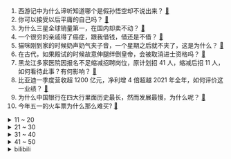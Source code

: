 1. 西游记中为什么谛听知道哪个是假孙悟空却不说出来？ [:link:](https://www.zhihu.com/question/26857388)
2. 你可以接受以后平庸的自己吗？ [:link:](https://www.zhihu.com/question/598238388)
3. 为什么三星全球销量第一，在国内却卖不动？ [:link:](https://www.zhihu.com/question/597826770)
4. 一个很穷的亲戚得了癌症，跟我借钱，借还是不借？ [:link:](https://www.zhihu.com/question/592123413)
5. 猫咪刚到家的时候奶声奶气夹子音，一个星期之后就不夹了，这是为什么？ [:link:](https://www.zhihu.com/question/597845408)
6. 在古代，如果殿试的时候故意伸腿绊倒皇帝，会被取消进士资格吗？ [:link:](https://www.zhihu.com/question/591613199)
7. 黑龙江多家医院因报名不足缩减招聘岗位，原计划招 41 人，缩减后招 11 人，如何看待此事？有何影响？ [:link:](https://www.zhihu.com/question/598210787)
8. 比亚迪一季度营收超 1200 亿元，净利增 4 倍超越 2021 年全年，如何评价这一业绩？ [:link:](https://www.zhihu.com/question/598205401)
9. 为什么中国银行在四大行里面历史最长，然而发展最慢，为什么呢？ [:link:](https://www.zhihu.com/question/597624015)
10. 今年五一的火车票为什么那么难买? [:link:](https://www.zhihu.com/question/596586857)
<details>
<summary>11 ~ 20</summary>

11. 张家界暂停本地人免票，长沙倡议市民「三让」外地游客，为何越来越多的城市加入「腾城迎宾」的行列？ [:link:](https://www.zhihu.com/question/598106918)
12. 为打击贩毒，拜登宣布美国进入国家紧急状态，必要时武装部队预备役人员进入现役，美国毒品泛滥到何种地步了？ [:link:](https://www.zhihu.com/question/598210779)
13. 拼多多被曝临时确定五一只休 3 天，员工被迫集体退票，目前情况如何？如何看待这一行为？ [:link:](https://www.zhihu.com/question/598242000)
14. 仙侠电视剧《长月烬明》按目前热度，预测后续剧情会出现烂尾吗？ [:link:](https://www.zhihu.com/question/597961211)
15. 90 后北漂女孩副业开淄博烧烤月入三十万，开张一个半月营业额猛翻二十倍，如何看待流量带来的「风口」？ [:link:](https://www.zhihu.com/question/597679629)
16. 美军两架「阿帕奇」直升机坠毁，3 名飞行员死亡，哪些信息值得关注？ [:link:](https://www.zhihu.com/question/598228520)
17. 《流浪地球 2》海外票房 1 亿人民币，如何评价这一票房成绩？ [:link:](https://www.zhihu.com/question/596153292)
18. 如何评价王一博、胡军、于适领衔主演的电影《长空之王》？ [:link:](https://www.zhihu.com/question/557738601)
19. 消息称塞尔维亚总统武契奇被紧急送医，真实性如何，哪些信息值得关注？ [:link:](https://www.zhihu.com/question/598244658)
20. 尹锡悦在美国会发表演讲，歪曲历史大谈长津湖战役，遭外交部驳斥，从历史角度如何评价尹锡悦这一言论？ [:link:](https://www.zhihu.com/question/598257609)
</details>
<details>
<summary>21 ~ 30</summary>

21. 什么样的人容易得到贵人扶持？ [:link:](https://www.zhihu.com/question/515337187)
22. 请问你们心情不好的时候会做什么呢? [:link:](https://www.zhihu.com/question/597117255)
23. 为什么令狐冲的独孤九剑，在岳不群等人眼里只是“乱七八糟”的剑法？ [:link:](https://www.zhihu.com/question/597063631)
24. 真的能从字迹里看出性格吗？ [:link:](https://www.zhihu.com/question/32001491)
25. 数学里有哪些精彩的伪证？ [:link:](https://www.zhihu.com/question/68322255)
26. 《英雄联盟》面对 1000 层 Q 的狗头，诺手如何才能将其击败？ [:link:](https://www.zhihu.com/question/595809917)
27. 4 月 28 日沪指重返 3300 点，AI 概念股反弹，两市近 4000 股上涨，如何看待今日行情？ [:link:](https://www.zhihu.com/question/598212162)
28. 俞白眉称「中国最值得拍的体育电影是姚明传」，你认为最值得拍的体育电影是什么？ [:link:](https://www.zhihu.com/question/596187946)
29. 你有什么装备能暴露出你是一个自行车爱好者？ [:link:](https://www.zhihu.com/question/596178118)
30. 三亚、大理、成都、青岛等热门旅行城市有哪些「平替目的地」？ [:link:](https://www.zhihu.com/question/597678621)
</details>
<details>
<summary>31 ~ 40</summary>

31. 中国足协原副主席李毓毅、中超公司原董事长马成全被查，足协系统已有超过 10 人被查，哪些信息值得关注？ [:link:](https://www.zhihu.com/question/598303298)
32. 各位大佬有没有比较好的电吉他教材推荐一下？ [:link:](https://www.zhihu.com/question/436657258)
33. 为什么人们愿意在游戏里一遍又一遍经历死亡？ [:link:](https://www.zhihu.com/question/596748431)
34. 如果一个夜晚之后太阳不再升起，气温会以怎样的方式下降？会下降多少？ [:link:](https://www.zhihu.com/question/597540165)
35. 旅途中就餐该如何选择？有哪些注意事项？如何避免「天价账单」等隐形消费？就餐后若身体不适，该如何维权？ [:link:](https://www.zhihu.com/question/597946252)
36. 五一假期，有哪些小众景点适合一家三口？ [:link:](https://www.zhihu.com/question/595310734)
37. 慕容复为什么会高开低走？ [:link:](https://www.zhihu.com/question/598001512)
38. 全球首批机器受精试管婴儿出生，这项技术有哪些难点？医学角度具有哪些意义？ [:link:](https://www.zhihu.com/question/598207368)
39. INTJ 为什么能这么冷静？ [:link:](https://www.zhihu.com/question/597046466)
40. 五一带孩子出去玩时，除了打卡标志性景点，你还会带孩子尝试哪些「有趣玩法」？ [:link:](https://www.zhihu.com/question/595440957)
</details>
<details>
<summary>41 ~ 50</summary>

41. 江西南昌豫章书院非法拘禁案重审宣判，5 名被告均表示服判不上诉，如果从法律角度解读？ [:link:](https://www.zhihu.com/question/598260349)
42. 五一期间酒店价格猛涨，年轻人玩起「交换旅游」，「你住我家，我睡你床」，如何看待此事？有哪些需要注意的？ [:link:](https://www.zhihu.com/question/598097164)
43. 央行数据显示，一季度房地产开发贷款增速提升，个人住房贷款增速回落，哪些信息值得关注？ [:link:](https://www.zhihu.com/question/598258184)
44. 通过在线票务服务平台预定机酒门票等服务后出现虚假宣传、违约毁约等情况该怎么办？平台需要承担哪些责任？ [:link:](https://www.zhihu.com/question/597947308)
45. 跟团旅行时遇到不合理的「霸王条款」应该怎么办？如何在保障自身安全的情况下维权？ [:link:](https://www.zhihu.com/question/597946309)
46. 2023 五一假期你打算如何度过？ [:link:](https://www.zhihu.com/question/596513446)
47. 房地产税为什么不急于推出？ [:link:](https://www.zhihu.com/question/598174264)
48. 东部战区新闻发言人就美 P-8A 反潜巡逻机穿航台湾海峡发表谈话，哪些信息值得关注？ [:link:](https://www.zhihu.com/question/598238164)
49. 面对网红推荐、种草等旅行攻略分享，消费者应如何理性判断和选择？种草攻略都有哪些潜在的陷阱？ [:link:](https://www.zhihu.com/question/597946477)
50. 游泳初学者需要带什么装备，有哪些值得推荐？ [:link:](https://www.zhihu.com/question/596835160)
</details><details>
<summary>bilibili</summary>

1. 【亮记生物鉴定】网络热传生物鉴定48 [:link:](//www.bilibili.com/video/BV1Xh411j7yC)
2. 眼“色”游戏（押韵版） [:link:](//www.bilibili.com/video/BV17P411U7tp)
3. 《原神》白术角色PV——「良方难觅」 [:link:](//www.bilibili.com/video/BV1oX4y1B76Y)
4. 5斤的铁勺，60cm的铁锅，这道菜，很费手。。 [:link:](//www.bilibili.com/video/BV1cM411G7rL)
5. 没开玩笑  淄博已经进化到5.0版本了... [:link:](//www.bilibili.com/video/BV1BX4y1m7jP)
6. 耶！发车！ [:link:](//www.bilibili.com/video/BV16V4y1R7a5)
7. 【星穹铁道】最新免费星琼！开服后新增，1620星琼千万别忘了领 [:link:](//www.bilibili.com/video/BV1Lo4y1L7CW)
8. 哈哈，甲方破防了 [:link:](//www.bilibili.com/video/BV1Dg4y1L7hd)
9. 意大利新现实主义巅峰！穷过的人才懂！【25格】《偷自行车的人》 [:link:](//www.bilibili.com/video/BV1nP411U7ba)
10. 帅小伙自制淄博烧烤，不用去淄博也能吃爽啦！ [:link:](//www.bilibili.com/video/BV1Sz4y1a7tU)
<details>
<summary>11 ~ 20</summary>

11. 从上厕所的规则就知道挪威的男人地位如何了 [:link:](//www.bilibili.com/video/BV1bc411J7SR)
12. 以前年轻人消费 VS 现在年轻人消费 [:link:](//www.bilibili.com/video/BV1F24y1F7Y5)
13. 求婚计划被女朋友发现后... [:link:](//www.bilibili.com/video/BV1ho4y1L7NH)
14. 中国人的油纸伞撑的不是雨，撑的是五千年的文化自信！ [:link:](//www.bilibili.com/video/BV1Jh411778A)
15. 爷 青 回 ！丢人之旅！【森林之子#1】 [:link:](//www.bilibili.com/video/BV19M4y187ww)
16. 做了一个赋予食物生命的盘子 [:link:](//www.bilibili.com/video/BV1ph41177H5)
17. 蛋 [:link:](//www.bilibili.com/video/BV1pa4y157G9)
18. 我与山区37名小学生一起造了辆火星车！ [:link:](//www.bilibili.com/video/BV1dh411j7iP)
19. 阿曼达的冒险完整版！看完所有的恐怖录像我惊呆了！！ [:link:](//www.bilibili.com/video/BV1HT411H7sH)
20. 科幻修仙！人均爆星？星穹铁道世界观&剧情设定入门指南！ [:link:](//www.bilibili.com/video/BV1do4y1b7Gc)
</details>
<details>
<summary>21 ~ 30</summary>

21. 联合国正式入驻B站！ [:link:](//www.bilibili.com/video/BV1Am4y1C78m)
22. 20世纪的“哲学王”是谁？【奇葩小国46】 [:link:](//www.bilibili.com/video/BV19g4y177co)
23. 2000年前的动漫歌曲人气排行榜TOP100！！【2023年最新】 [:link:](//www.bilibili.com/video/BV1fo4y1b7Rr)
24. 猫德学院招生季：一窝四只抓了七只 [:link:](//www.bilibili.com/video/BV14P411U7sn)
25. 【星穹铁道宝箱全收集】空间站黑塔/三重权限/战利品/解密/次元扑满/黑塔币/全网最贴心的星穹铁道宝箱攻略 [:link:](//www.bilibili.com/video/BV1YM4y1a7wf)
26. 职场人的内心独白之 表面客气友好，内心暴躁输出。 [:link:](//www.bilibili.com/video/BV1xh4y1n7gn)
27. 挑战第一次给直男搭档化妆！再去吃南京人童年的鸭血粉丝汤【还愿挑战ep06- 叶新小吃】 [:link:](//www.bilibili.com/video/BV1sM41157Xr)
28. 《崩坏：星穹铁道》OP：「星间旅行」 [:link:](//www.bilibili.com/video/BV1rh4y1n77f)
29. 第三季回归！各位久等了！经典网剧《灵魂摆渡》第二十一回《除夕》 [:link:](//www.bilibili.com/video/BV1mg4y177bQ)
30. 《明日方舟》限定干员「缪尔赛思」前瞻PV [:link:](//www.bilibili.com/video/BV1Zs4y1c7td)
</details>
<details>
<summary>31 ~ 40</summary>

31. 逆天彩蛋！当你拒绝姬子的上车邀请，留在太空站，游戏直接通关了？？？ [:link:](//www.bilibili.com/video/BV1uv4y1J7mZ)
32. “有 种 你 试 试” [:link:](//www.bilibili.com/video/BV1Lk4y1n7dL)
33. 骑行穿越欧亚大陆，青海无人区魔鬼城里露营，方圆四十公里无人烟胆子太大了 [:link:](//www.bilibili.com/video/BV12o4y1575H)
34. 找五个导游 一起讲解 [:link:](//www.bilibili.com/video/BV1xT411H7b1)
35. 为啥风靡全球的奶酪，就是在中国混不开呢？ [:link:](//www.bilibili.com/video/BV12c411J7nE)
36. 这个技能有点刑！慢放百倍，三分钟学会飞牌绝技！ [:link:](//www.bilibili.com/video/BV1ks4y1c7sV)
37. 一首《坎农》，致所有的相遇与重逢 [:link:](//www.bilibili.com/video/BV1yL411Y74i)
38. 完了，这下解释不清楚了 [:link:](//www.bilibili.com/video/BV1FL411e7rt)
39. 我知道阁下的胆子很大，但假如遇上我这几款装置呢？ [:link:](//www.bilibili.com/video/BV1rP411U74X)
40. 真的没人吃这玩意吗？！ [:link:](//www.bilibili.com/video/BV1ya4y1V7JD)
</details>
<details>
<summary>41 ~ 50</summary>

41. 【更新至428】SEVENTEEN  - 孙悟空(Super) 舞台 直拍 练习室 零站 [:link:](//www.bilibili.com/video/BV19a4y1V73t)
42. 《 ✱ 我 推 的 J O J O ✱ 》 [:link:](//www.bilibili.com/video/BV1oX4y1B7mV)
43. 素菜炒法技巧，，“万能公式”！！高能干货总结！！！ [:link:](//www.bilibili.com/video/BV1Mz4y1Y7sv)
44. 勾栏听曲说是 [:link:](//www.bilibili.com/video/BV1Kh4y1n7Lr)
45. 踏遍云南也要找到你 [:link:](//www.bilibili.com/video/BV19v4y1E7q9)
46. 穷。没变异、没高科技，但是真男人——罗夏 [:link:](//www.bilibili.com/video/BV1dc411J7uj)
47. 全世界唯一确定性别的母斑鳖死亡，西游记老鳖原型灭绝进入倒计时 [:link:](//www.bilibili.com/video/BV1hL411Y7nj)
48. 心理学满级小孩 [:link:](//www.bilibili.com/video/BV1PV4y1Z7j7)
49. 这个艺人的人设很真实啊.... [:link:](//www.bilibili.com/video/BV1YV4y1R7gR)
50. 买到平价破烂！！ [:link:](//www.bilibili.com/video/BV1614y1f7ru)
</details>
<details>
<summary>51 ~ 60</summary>

51. 落魄特种兵酗酒度日，结识小萝莉重获新生，奥斯卡影帝覆灭黑帮 [:link:](//www.bilibili.com/video/BV1ss4y1R7PV)
52. 八爪鱼，全款拿下 [:link:](//www.bilibili.com/video/BV1Mv4y1J7Ba)
53. 感觉捡到宝了！这究竟是哪位大神出的神器？ [:link:](//www.bilibili.com/video/BV1go4y1L7nD)
54. 千万别一次性养一千条蚕！！ [:link:](//www.bilibili.com/video/BV1Ya4y1V7mW)
55. 糟糕了家人们，狗剩可能真的是狗！这可怎么办！？以后投稿要投到汪星人区吗？ [:link:](//www.bilibili.com/video/BV1Qv4y1E7iB)
56. 不好意思 买到真的了 [:link:](//www.bilibili.com/video/BV1no4y1L7Ka)
57. 真挚动人！孩子们的朗诵让人热泪盈眶 [:link:](//www.bilibili.com/video/BV1mV4y1R79L)
58. 【Zc故事】危 险 外 卖 [:link:](//www.bilibili.com/video/BV1km4y1y7kt)
59. 【崩坏星穹铁道入坑指南】第五期：实战阵容搭配思路，从低配到高配/前期到后期配队思路 [:link:](//www.bilibili.com/video/BV1Cv4y1E7ep)
60. 后青年时代，愿我们从未改变 [:link:](//www.bilibili.com/video/BV1G24y1F7bM)
</details>
<details>
<summary>61 ~ 70</summary>

61. 新赛季的猫咪：你对伤害一无所知！ [:link:](//www.bilibili.com/video/BV1PV4y1Z74U)
62. 喊口号就能让战士往上冲?解密战时政治动员有多复杂【思维实验室】 [:link:](//www.bilibili.com/video/BV1Qk4y177wj)
63. 紫薯菲士：无限Shake薯香满满，超高颜值，送给你们一杯属于紫色的浪漫。 [:link:](//www.bilibili.com/video/BV11X4y1B7dN)
64. 谁能拒绝会跳舞的人偶呢 [:link:](//www.bilibili.com/video/BV1kh411j7n4)
65. 【原神二创】《我不是草神》 [:link:](//www.bilibili.com/video/BV1Co4y147tg)
66. 提前感受五一的恐惧｜人真的好多啊啊啊！！ [:link:](//www.bilibili.com/video/BV1Do4y147GW)
67. 【推しの子/WOTA艺】试着在偶像/YOASOBI上表演了宅男的艺术！ ！ 【GinyuforcE】 [:link:](//www.bilibili.com/video/BV17h41177Gp)
68. 泰裤辣！星穹铁道真人超燃互殴！ [:link:](//www.bilibili.com/video/BV1eo4y147NL)
69. 4KHDR⟪进击的巨人•救赎⟫（油管大佬的震撼剪辑） [:link:](//www.bilibili.com/video/BV1g24y1F7D2)
70. 车迟国斗法下——渣熊作 [:link:](//www.bilibili.com/video/BV1uV4y1d7TT)
</details>
<details>
<summary>71 ~ 80</summary>

71. 随便剪剪系列 [:link:](//www.bilibili.com/video/BV17k4y1J79D)
72. 榨干手机芯片？崩坏：星穹铁道性能详细测试与优化指南 [:link:](//www.bilibili.com/video/BV11V4y1o7iB)
73. 【淮秀帮】用天欢视角看《长月烬明》！ [:link:](//www.bilibili.com/video/BV1h24y1F73b)
74. 今天主打的就是一个给闺蜜惊喜 [:link:](//www.bilibili.com/video/BV1Ko4y187Uf)
75. 「小白」外卖员都在用什么手机？ [:link:](//www.bilibili.com/video/BV1ms4y1c79V)
76. 一场普通的人质救援，却在墙内发现35具尸体，背后究竟还隐藏着什么样的大人物，人性与规则的考验，理想与现实的冲突，高分佳作，美国边境三部曲之一《边境杀手》 [:link:](//www.bilibili.com/video/BV1jo4y1L7TT)
77. 我能吃12个包子 [:link:](//www.bilibili.com/video/BV1K24y1F7DU)
78. 狂肝游戏100小时！这才星穹铁道的真正魅力 [:link:](//www.bilibili.com/video/BV1So4y147xY)
79. B友们我没去世，今天路过黔西南，风景真是没得说 [:link:](//www.bilibili.com/video/BV1oT411n7Np)
80. 新版社区公约上线了！看小黑屋新任管理员罗翔如何“办案” [:link:](//www.bilibili.com/video/BV1sP411U7o2)
</details>
<details>
<summary>81 ~ 90</summary>

81. 动物也喜欢围观幼崽吗？ [:link:](//www.bilibili.com/video/BV1rk4y1J7J3)
82. 如何看上去高10cm [:link:](//www.bilibili.com/video/BV1rh4y1n7UB)
83. SEVENTEEN最新回归曲【孙悟空】首舞台公开 [:link:](//www.bilibili.com/video/BV1oh411j7TP)
84. 跨越9000公里，带大家来看下张大孩儿.. [:link:](//www.bilibili.com/video/BV1gT411H7Va)
85. 假如四大名著买了合订本是一种什么体验 [:link:](//www.bilibili.com/video/BV1nz4y1Y7pQ)
86. 课堂实录｜语文老师吴小轶：如果你明天就死了，你后悔吗？作文课立意升华课，被学生感动到！ [:link:](//www.bilibili.com/video/BV1Lc411J7rW)
87. 【Stray Kids】 "★★★★★ (5-STAR)" Trailer [:link:](//www.bilibili.com/video/BV1qL411h7rq)
88. 来自大伟哥的通讯：「星海之旅，感谢同行」 [:link:](//www.bilibili.com/video/BV19m4y1y7tF)
89. 永远不要低估河南碳水！馍馍装一切，谁吃谁迷糊 [:link:](//www.bilibili.com/video/BV1wo4y1t7Am)
90. 【老疯杨】远近闻名的袋鼠狗，还身怀狗宝贝？！ [:link:](//www.bilibili.com/video/BV1Ms4y1R7QF)
</details>
<details>
<summary>91 ~ 100</summary>

91. 下班去撸炸串,一口爆酱!吃着太过瘾咯! [:link:](//www.bilibili.com/video/BV1sc411J7TG)
92. 这下网络玩具下算是补上了 [:link:](//www.bilibili.com/video/BV1LM4y187Uw)
93. 母亲节，我们一起给妈妈一个大大的惊喜吧！ [:link:](//www.bilibili.com/video/BV1no4y1L7AE)
94. 【Ed Sheeran】艾德·希兰 正式入驻B站！ [:link:](//www.bilibili.com/video/BV1va4y1V7Sd)
95. 社会上的边角料，妈妈眼中的小骄傲 [:link:](//www.bilibili.com/video/BV1gh41177f4)
96. 真不愧是我的大儿！帮爸妈分担！ [:link:](//www.bilibili.com/video/BV1Go4y1b7BH)
97. 【时代少年团】《浅炸一下吧！》18：演唱会训练探班 [:link:](//www.bilibili.com/video/BV1jM41157FM)
98. "爱意东升西落 浪漫至死不渝" [:link:](//www.bilibili.com/video/BV1os4y197wb)
99. 请我吃一顿淄博烧烤，以后就没人敢动你了！ [:link:](//www.bilibili.com/video/BV1MP411U7TB)
100. 如果班主任是英语老师 [:link:](//www.bilibili.com/video/BV1aP411U7tx)
</details></details>